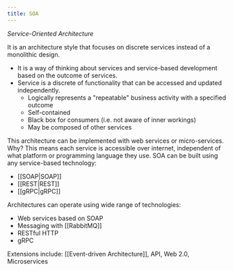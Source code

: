 ```yaml
---
title: SOA
---
```

*Service-Oriented Architecture*

It is an architecture style that focuses on discrete services instead of a monolithic design. 
- It is a way of thinking about services and service-based development based on the outcome of services.
- Service is a discrete of functionality that can be accessed and updated independently.
	- Logically represents a "repeatable" business activity with a specified outcome
	- Self-contained
	- Black box for consumers (i.e. not aware of inner workings)
	- May be composed of other services

This architecture can be implemented with web services or micro-services. Why? This means each service is accessible over internet, independent of what platform or programming language they use. SOA can be built using any service-based technology:
- [[SOAP|SOAP]]
- [[REST|REST]] 
- [[gRPC|gRPC]]

Architectures can operate using wide range of technologies:
- Web services based on SOAP
- Messaging with [[RabbitMQ]]
- RESTful HTTP
- gRPC

Extensions include: [[Event-driven Architecture]], API, Web 2.0, Microservices